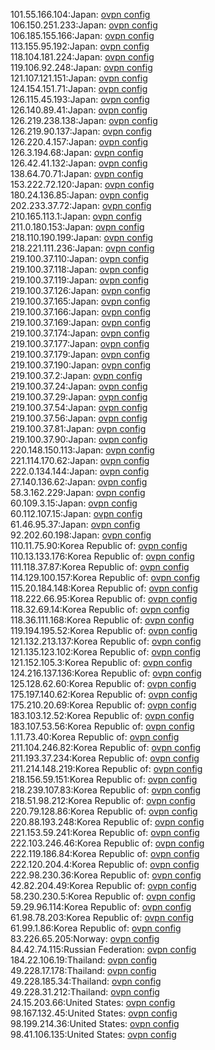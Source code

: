 101.55.166.104:Japan: [ovpn config](vpn/101_55_166_104.ovpn)  
106.150.251.233:Japan: [ovpn config](vpn/106_150_251_233.ovpn)  
106.185.155.166:Japan: [ovpn config](vpn/106_185_155_166.ovpn)  
113.155.95.192:Japan: [ovpn config](vpn/113_155_95_192.ovpn)  
118.104.181.224:Japan: [ovpn config](vpn/118_104_181_224.ovpn)  
119.106.92.248:Japan: [ovpn config](vpn/119_106_92_248.ovpn)  
121.107.121.151:Japan: [ovpn config](vpn/121_107_121_151.ovpn)  
124.154.151.71:Japan: [ovpn config](vpn/124_154_151_71.ovpn)  
126.115.45.193:Japan: [ovpn config](vpn/126_115_45_193.ovpn)  
126.140.89.41:Japan: [ovpn config](vpn/126_140_89_41.ovpn)  
126.219.238.138:Japan: [ovpn config](vpn/126_219_238_138.ovpn)  
126.219.90.137:Japan: [ovpn config](vpn/126_219_90_137.ovpn)  
126.220.4.157:Japan: [ovpn config](vpn/126_220_4_157.ovpn)  
126.3.194.68:Japan: [ovpn config](vpn/126_3_194_68.ovpn)  
126.42.41.132:Japan: [ovpn config](vpn/126_42_41_132.ovpn)  
138.64.70.71:Japan: [ovpn config](vpn/138_64_70_71.ovpn)  
153.222.72.120:Japan: [ovpn config](vpn/153_222_72_120.ovpn)  
180.24.136.85:Japan: [ovpn config](vpn/180_24_136_85.ovpn)  
202.233.37.72:Japan: [ovpn config](vpn/202_233_37_72.ovpn)  
210.165.113.1:Japan: [ovpn config](vpn/210_165_113_1.ovpn)  
211.0.180.153:Japan: [ovpn config](vpn/211_0_180_153.ovpn)  
218.110.190.199:Japan: [ovpn config](vpn/218_110_190_199.ovpn)  
218.221.111.236:Japan: [ovpn config](vpn/218_221_111_236.ovpn)  
219.100.37.110:Japan: [ovpn config](vpn/219_100_37_110.ovpn)  
219.100.37.118:Japan: [ovpn config](vpn/219_100_37_118.ovpn)  
219.100.37.119:Japan: [ovpn config](vpn/219_100_37_119.ovpn)  
219.100.37.126:Japan: [ovpn config](vpn/219_100_37_126.ovpn)  
219.100.37.165:Japan: [ovpn config](vpn/219_100_37_165.ovpn)  
219.100.37.166:Japan: [ovpn config](vpn/219_100_37_166.ovpn)  
219.100.37.169:Japan: [ovpn config](vpn/219_100_37_169.ovpn)  
219.100.37.174:Japan: [ovpn config](vpn/219_100_37_174.ovpn)  
219.100.37.177:Japan: [ovpn config](vpn/219_100_37_177.ovpn)  
219.100.37.179:Japan: [ovpn config](vpn/219_100_37_179.ovpn)  
219.100.37.190:Japan: [ovpn config](vpn/219_100_37_190.ovpn)  
219.100.37.2:Japan: [ovpn config](vpn/219_100_37_2.ovpn)  
219.100.37.24:Japan: [ovpn config](vpn/219_100_37_24.ovpn)  
219.100.37.29:Japan: [ovpn config](vpn/219_100_37_29.ovpn)  
219.100.37.54:Japan: [ovpn config](vpn/219_100_37_54.ovpn)  
219.100.37.56:Japan: [ovpn config](vpn/219_100_37_56.ovpn)  
219.100.37.81:Japan: [ovpn config](vpn/219_100_37_81.ovpn)  
219.100.37.90:Japan: [ovpn config](vpn/219_100_37_90.ovpn)  
220.148.150.113:Japan: [ovpn config](vpn/220_148_150_113.ovpn)  
221.114.170.62:Japan: [ovpn config](vpn/221_114_170_62.ovpn)  
222.0.134.144:Japan: [ovpn config](vpn/222_0_134_144.ovpn)  
27.140.136.62:Japan: [ovpn config](vpn/27_140_136_62.ovpn)  
58.3.162.229:Japan: [ovpn config](vpn/58_3_162_229.ovpn)  
60.109.3.15:Japan: [ovpn config](vpn/60_109_3_15.ovpn)  
60.112.107.15:Japan: [ovpn config](vpn/60_112_107_15.ovpn)  
61.46.95.37:Japan: [ovpn config](vpn/61_46_95_37.ovpn)  
92.202.60.198:Japan: [ovpn config](vpn/92_202_60_198.ovpn)  
110.11.75.90:Korea Republic of: [ovpn config](vpn/110_11_75_90.ovpn)  
110.13.133.176:Korea Republic of: [ovpn config](vpn/110_13_133_176.ovpn)  
111.118.37.87:Korea Republic of: [ovpn config](vpn/111_118_37_87.ovpn)  
114.129.100.157:Korea Republic of: [ovpn config](vpn/114_129_100_157.ovpn)  
115.20.184.148:Korea Republic of: [ovpn config](vpn/115_20_184_148.ovpn)  
118.222.66.95:Korea Republic of: [ovpn config](vpn/118_222_66_95.ovpn)  
118.32.69.14:Korea Republic of: [ovpn config](vpn/118_32_69_14.ovpn)  
118.36.111.168:Korea Republic of: [ovpn config](vpn/118_36_111_168.ovpn)  
119.194.195.52:Korea Republic of: [ovpn config](vpn/119_194_195_52.ovpn)  
121.132.213.137:Korea Republic of: [ovpn config](vpn/121_132_213_137.ovpn)  
121.135.123.102:Korea Republic of: [ovpn config](vpn/121_135_123_102.ovpn)  
121.152.105.3:Korea Republic of: [ovpn config](vpn/121_152_105_3.ovpn)  
124.216.137.136:Korea Republic of: [ovpn config](vpn/124_216_137_136.ovpn)  
125.128.62.60:Korea Republic of: [ovpn config](vpn/125_128_62_60.ovpn)  
175.197.140.62:Korea Republic of: [ovpn config](vpn/175_197_140_62.ovpn)  
175.210.20.69:Korea Republic of: [ovpn config](vpn/175_210_20_69.ovpn)  
183.103.12.52:Korea Republic of: [ovpn config](vpn/183_103_12_52.ovpn)  
183.107.53.56:Korea Republic of: [ovpn config](vpn/183_107_53_56.ovpn)  
1.11.73.40:Korea Republic of: [ovpn config](vpn/1_11_73_40.ovpn)  
211.104.246.82:Korea Republic of: [ovpn config](vpn/211_104_246_82.ovpn)  
211.193.37.234:Korea Republic of: [ovpn config](vpn/211_193_37_234.ovpn)  
211.214.148.219:Korea Republic of: [ovpn config](vpn/211_214_148_219.ovpn)  
218.156.59.151:Korea Republic of: [ovpn config](vpn/218_156_59_151.ovpn)  
218.239.107.83:Korea Republic of: [ovpn config](vpn/218_239_107_83.ovpn)  
218.51.98.212:Korea Republic of: [ovpn config](vpn/218_51_98_212.ovpn)  
220.79.128.86:Korea Republic of: [ovpn config](vpn/220_79_128_86.ovpn)  
220.88.193.248:Korea Republic of: [ovpn config](vpn/220_88_193_248.ovpn)  
221.153.59.241:Korea Republic of: [ovpn config](vpn/221_153_59_241.ovpn)  
222.103.246.46:Korea Republic of: [ovpn config](vpn/222_103_246_46.ovpn)  
222.119.186.84:Korea Republic of: [ovpn config](vpn/222_119_186_84.ovpn)  
222.120.204.4:Korea Republic of: [ovpn config](vpn/222_120_204_4.ovpn)  
222.98.230.36:Korea Republic of: [ovpn config](vpn/222_98_230_36.ovpn)  
42.82.204.49:Korea Republic of: [ovpn config](vpn/42_82_204_49.ovpn)  
58.230.230.5:Korea Republic of: [ovpn config](vpn/58_230_230_5.ovpn)  
59.29.96.114:Korea Republic of: [ovpn config](vpn/59_29_96_114.ovpn)  
61.98.78.203:Korea Republic of: [ovpn config](vpn/61_98_78_203.ovpn)  
61.99.1.86:Korea Republic of: [ovpn config](vpn/61_99_1_86.ovpn)  
83.226.65.205:Norway: [ovpn config](vpn/83_226_65_205.ovpn)  
84.42.74.115:Russian Federation: [ovpn config](vpn/84_42_74_115.ovpn)  
184.22.106.19:Thailand: [ovpn config](vpn/184_22_106_19.ovpn)  
49.228.17.178:Thailand: [ovpn config](vpn/49_228_17_178.ovpn)  
49.228.185.34:Thailand: [ovpn config](vpn/49_228_185_34.ovpn)  
49.228.31.212:Thailand: [ovpn config](vpn/49_228_31_212.ovpn)  
24.15.203.66:United States: [ovpn config](vpn/24_15_203_66.ovpn)  
98.167.132.45:United States: [ovpn config](vpn/98_167_132_45.ovpn)  
98.199.214.36:United States: [ovpn config](vpn/98_199_214_36.ovpn)  
98.41.106.135:United States: [ovpn config](vpn/98_41_106_135.ovpn)  
